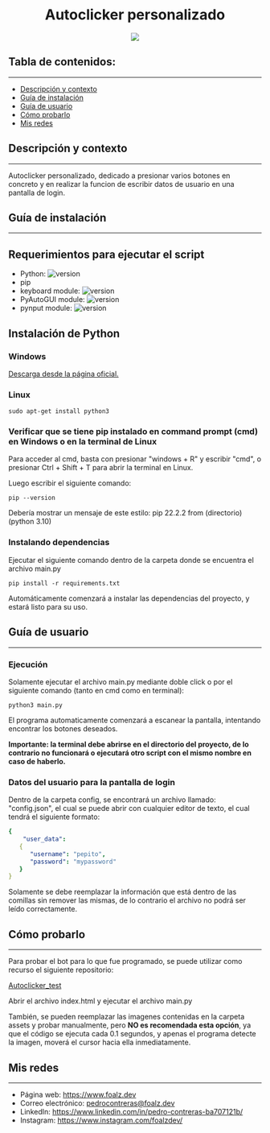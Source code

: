 <h1 align="center">Autoclicker personalizado</h1>
<p align="center"><img src="https://www.devopsschool.com/blog/wp-content/uploads/2022/03/Python-01-2.png"/></p> 

## Tabla de contenidos:
---

- [Descripción y contexto](#descripción-y-contexto)
- [Guía de instalación](#guía-de-instalación)
- [Guía de usuario](#guía-de-usuario)
- [Cómo probarlo](#cómo-probarlo)
- [Mis redes](#mis-redes)

## Descripción y contexto
---
Autoclicker personalizado, dedicado a presionar varios botones en concreto y en realizar la funcion de escribir datos de usuario en una pantalla de login.

## Guía de instalación
---
<h2>Requerimientos para ejecutar el script</h2>

- Python: ![version](https://img.shields.io/badge/version->==3.10.4-blue)
- pip
- keyboard module: ![version](https://img.shields.io/badge/version-==0.13.5-blue)
- PyAutoGUI module: ![version](https://img.shields.io/badge/version-==0.9.53-brightgreen)
- pynput module: ![version](https://img.shields.io/badge/version-==1.7.6-orange)

<h2>Instalación de Python</h2>

<h3>Windows</h3>

   [Descarga desde la página oficial.](https://www.python.org/)
   
<h3>Linux</h3>

    sudo apt-get install python3

<h3>Verificar que se tiene pip instalado en command prompt (cmd) en Windows o en la terminal de Linux</h3>

<p>Para acceder al cmd, basta con presionar "windows + R" y escribir "cmd", o presionar Ctrl + Shift + T para abrir la terminal en Linux.</p>
<p>Luego escribir el siguiente comando:</p>

    pip --version
    
Debería mostrar un mensaje de este estilo: pip 22.2.2 from (directorio) (python 3.10)

<h3>Instalando dependencias</h3>

<p>Ejecutar el siguiente comando dentro de la carpeta donde se encuentra el archivo main.py</p>

    pip install -r requirements.txt
    
 <p>Automáticamente comenzará a instalar las dependencias del proyecto, y estará listo para su uso.</p>
 
## Guía de usuario
---
<h3>Ejecución</h3>

<p>Solamente ejecutar el archivo main.py mediante doble click o por el siguiente comando (tanto en cmd como en terminal):</p>

    python3 main.py

<p>El programa automaticamente comenzará a escanear la pantalla, intentando encontrar los botones deseados.</p>
<p><b>Importante: la terminal debe abrirse en el directorio del proyecto, de lo contrario no funcionará o ejecutará otro script con el mismo nombre en caso de haberlo.</b></p>

<h3>Datos del usuario para la pantalla de login</h3>

<p>Dentro de la carpeta config, se encontrará un archivo llamado: "config.json", el cual se puede abrir con cualquier editor de texto, el cual tendrá el siguiente formato:</p>

```yaml
{
 	"user_data":
   {
      "username": "pepito",
      "password": "mypassword"
   }
}
```

<p>Solamente se debe reemplazar la información que está dentro de las comillas sin remover las mismas, de lo contrario el archivo no podrá ser leído correctamente.</p>

## Cómo probarlo
---

<p>Para probar el bot para lo que fue programado, se puede utilizar como recurso el siguiente repositorio:</p>

[Autoclicker_test](https://github.com/Foalz/autoclicker_test)

<p>Abrir el archivo index.html y ejecutar el archivo main.py</p>

<p>También, se pueden reemplazar las imagenes contenidas en la carpeta assets y probar manualmente, pero <b>NO es recomendada esta opción</b>, ya que el código se ejecuta cada 0.1 segundos, y apenas el programa detecte la imagen, moverá el cursor hacia ella inmediatamente.</p>

## Mis redes
---

- Página web: https://www.foalz.dev
- Correo electrónico: pedrocontreras@foalz.dev
- LinkedIn: https://www.linkedin.com/in/pedro-contreras-ba707121b/
- Instagram: https://www.instagram.com/foalzdev/
